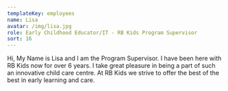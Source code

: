 ```yaml
---
templateKey: employees
name: Lisa
avatar: /img/lisa.jpg
role: Early Childhood Educator/IT - RB Kids Program Supervisor
sort: 16
---
```

Hi, My Name is Lisa and I am the Program Supervisor. I have been here with RB Kids now for over 6 years. I take great pleasure in being a part of such an innovative child care centre. At RB Kids we strive to offer the best of the best in early learning and care.
